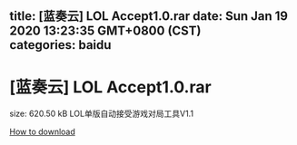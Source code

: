 
title: [蓝奏云]   LOL Accept1.0.rar
date: Sun Jan 19 2020 13:23:35 GMT+0800 (CST)    
categories: baidu
---

# [蓝奏云]   LOL Accept1.0.rar
size: 620.50 kB
 LOL单版自动接受游戏对局工具V1.1
 

[How to download](https://bpcam.bemobtrk.com/go/2ceec3aa-1ca2-46d6-b9ff-aaa5c184517c?jno=602)